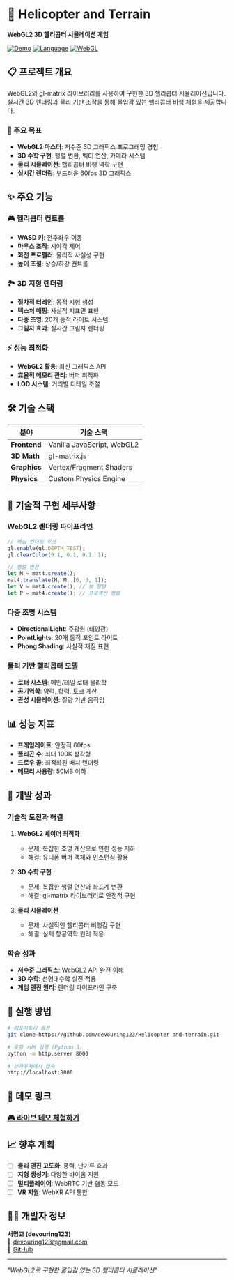 # 🚁 Helicopter and Terrain

**WebGL2 3D 헬리콥터 시뮬레이션 게임**

[![Demo](https://img.shields.io/badge/Demo-Live-brightgreen?style=for-the-badge)](https://devouring123.github.io/Helicopter-and-terrain/)
[![Language](https://img.shields.io/badge/JavaScript-F7DF1E?style=for-the-badge&logo=javascript&logoColor=black)](https://github.com/devouring123/Helicopter-and-terrain)
[![WebGL](https://img.shields.io/badge/WebGL2-000000?style=for-the-badge&logo=webgl&logoColor=white)](https://www.khronos.org/webgl/)

## 📋 프로젝트 개요

WebGL2와 gl-matrix 라이브러리를 사용하여 구현한 3D 헬리콥터 시뮬레이션입니다. 실시간 3D 렌더링과 물리 기반 조작을 통해 몰입감 있는 헬리콥터 비행 체험을 제공합니다.

### 🎯 주요 목표
- **WebGL2 마스터**: 저수준 3D 그래픽스 프로그래밍 경험
- **3D 수학 구현**: 행렬 변환, 벡터 연산, 카메라 시스템
- **물리 시뮬레이션**: 헬리콥터 비행 역학 구현
- **실시간 렌더링**: 부드러운 60fps 3D 그래픽스

## ✨ 주요 기능

### 🎮 헬리콥터 컨트롤
- **WASD 키**: 전후좌우 이동
- **마우스 조작**: 시야각 제어  
- **회전 프로펠러**: 물리적 사실성 구현
- **높이 조절**: 상승/하강 컨트롤

### 🏞️ 3D 지형 렌더링
- **절차적 터레인**: 동적 지형 생성
- **텍스처 매핑**: 사실적 지표면 표현
- **다중 조명**: 20개 동적 라이트 시스템
- **그림자 효과**: 실시간 그림자 렌더링

### ⚡ 성능 최적화
- **WebGL2 활용**: 최신 그래픽스 API
- **효율적 메모리 관리**: 버퍼 최적화
- **LOD 시스템**: 거리별 디테일 조절

## 🛠️ 기술 스택

| 분야 | 기술 스택 |
|------|-----------|
| **Frontend** | Vanilla JavaScript, WebGL2 |
| **3D Math** | gl-matrix.js |
| **Graphics** | Vertex/Fragment Shaders |
| **Physics** | Custom Physics Engine |

## 🎨 기술적 구현 세부사항

### WebGL2 렌더링 파이프라인
```javascript
// 핵심 렌더링 루프
gl.enable(gl.DEPTH_TEST);
gl.clearColor(0.1, 0.1, 0.1, 1);

// 행렬 변환
let M = mat4.create();
mat4.translate(M, M, [0, 0, 1]);
let V = mat4.create(); // 뷰 행렬
let P = mat4.create(); // 프로젝션 행렬
```

### 다중 조명 시스템
- **DirectionalLight**: 주광원 (태양광)
- **PointLights**: 20개 동적 포인트 라이트
- **Phong Shading**: 사실적 재질 표현

### 물리 기반 헬리콥터 모델
- **로터 시스템**: 메인/테일 로터 물리학
- **공기역학**: 양력, 항력, 토크 계산
- **관성 시뮬레이션**: 질량 기반 움직임

## 📊 성능 지표

- **프레임레이트**: 안정적 60fps
- **폴리곤 수**: 최대 100K 삼각형
- **드로우 콜**: 최적화된 배치 렌더링
- **메모리 사용량**: 50MB 이하

## 🎯 개발 성과

### 기술적 도전과 해결
1. **WebGL2 셰이더 최적화**
   - 문제: 복잡한 조명 계산으로 인한 성능 저하
   - 해결: 유니폼 버퍼 객체와 인스턴싱 활용

2. **3D 수학 구현**
   - 문제: 복잡한 행렬 연산과 좌표계 변환
   - 해결: gl-matrix 라이브러리로 안정적 구현

3. **물리 시뮬레이션**
   - 문제: 사실적인 헬리콥터 비행감 구현
   - 해결: 실제 항공역학 원리 적용

### 학습 성과
- **저수준 그래픽스**: WebGL2 API 완전 이해
- **3D 수학**: 선형대수학 실전 적용
- **게임 엔진 원리**: 렌더링 파이프라인 구축

## 🚀 실행 방법

```bash
# 레포지토리 클론
git clone https://github.com/devouring123/Helicopter-and-terrain.git

# 로컬 서버 실행 (Python 3)
python -m http.server 8000

# 브라우저에서 접속
http://localhost:8000
```

## 🌟 데모 링크

### [🎮 라이브 데모 체험하기](https://devouring123.github.io/Helicopter-and-terrain/)

## 📈 향후 계획

- [ ] **물리 엔진 고도화**: 풍력, 난기류 효과
- [ ] **지형 생성기**: 다양한 바이옴 지원  
- [ ] **멀티플레이어**: WebRTC 기반 협동 모드
- [ ] **VR 지원**: WebXR API 통합

## 👨‍💻 개발자 정보

**서명교 (devouring123)**  
📧 devouring123@gmail.com  
🔗 [GitHub](https://github.com/devouring123)

---

*"WebGL2로 구현한 몰입감 있는 3D 헬리콥터 시뮬레이션"*